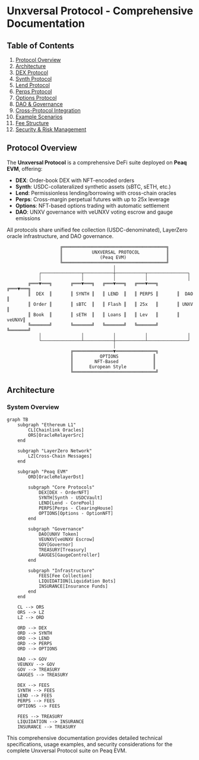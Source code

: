# Unxversal Protocol - Comprehensive Documentation

## Table of Contents
1. [Protocol Overview](#protocol-overview)
2. [Architecture](#architecture)
3. [DEX Protocol](#dex-protocol)
4. [Synth Protocol](#synth-protocol)
5. [Lend Protocol](#lend-protocol)
6. [Perps Protocol](#perps-protocol)
7. [Options Protocol](#options-protocol)
8. [DAO & Governance](#dao--governance)
9. [Cross-Protocol Integration](#cross-protocol-integration)
10. [Example Scenarios](#example-scenarios)
11. [Fee Structure](#fee-structure)
12. [Security & Risk Management](#security--risk-management)

## Protocol Overview

The **Unxversal Protocol** is a comprehensive DeFi suite deployed on **Peaq EVM**, offering:
- **DEX**: Order-book DEX with NFT-encoded orders
- **Synth**: USDC-collateralized synthetic assets (sBTC, sETH, etc.)
- **Lend**: Permissionless lending/borrowing with cross-chain oracles
- **Perps**: Cross-margin perpetual futures with up to 25x leverage
- **Options**: NFT-based options trading with automatic settlement
- **DAO**: UNXV governance with veUNXV voting escrow and gauge emissions

All protocols share unified fee collection (USDC-denominated), LayerZero oracle infrastructure, and DAO governance.

```ascii
                    ╔═══════════════════════════════════════╗
                    ║           UNXVERSAL PROTOCOL          ║
                    ║              (Peaq EVM)               ║
                    ╚═══════════════════════════════════════╝
                                        │
            ┌───────────────┬───────────┼───────────┬───────────────┐
            │               │           │           │               │
        ╔═══▼═══╗       ╔═══▼═══╗   ╔═══▼═══╗   ╔═══▼═══╗       ╔═══▼═══╗
        ║  DEX  ║       ║ SYNTH ║   ║ LEND  ║   ║ PERPS ║       ║  DAO  ║
        ║ Order ║       ║ sBTC  ║   ║ Flash ║   ║ 25x   ║       ║ UNXV  ║
        ║ Book  ║       ║ sETH  ║   ║ Loans ║   ║ Lev   ║       ║ veUNXV║
        ╚═══════╝       ╚═══════╝   ╚═══════╝   ╚═══════╝       ╚═══════╝
            │               │           │           │               │
            └───────────────┴───────────┼───────────┴───────────────┘
                                        │
                        ╔═══════════════▼═══════════════╗
                        ║          OPTIONS             ║
                        ║        NFT-Based             ║
                        ║      European Style          ║
                        ╚═══════════════════════════════╝
```

## Architecture

### System Overview

```mermaid
graph TB
    subgraph "Ethereum L1"
        CL[Chainlink Oracles]
        ORS[OracleRelayerSrc]
    end
    
    subgraph "LayerZero Network"
        LZ[Cross-Chain Messages]
    end
    
    subgraph "Peaq EVM"
        ORD[OracleRelayerDst]
        
        subgraph "Core Protocols"
            DEX[DEX - OrderNFT]
            SYNTH[Synth - USDCVault]
            LEND[Lend - CorePool]
            PERPS[Perps - ClearingHouse]
            OPTIONS[Options - OptionNFT]
        end
        
        subgraph "Governance"
            DAO[UNXV Token]
            VEUNXV[veUNXV Escrow]
            GOV[Governor]
            TREASURY[Treasury]
            GAUGES[GaugeController]
        end
        
        subgraph "Infrastructure"
            FEES[Fee Collection]
            LIQUIDATION[Liquidation Bots]
            INSURANCE[Insurance Funds]
        end
    end
    
    CL --> ORS
    ORS --> LZ
    LZ --> ORD
    
    ORD --> DEX
    ORD --> SYNTH
    ORD --> LEND
    ORD --> PERPS
    ORD --> OPTIONS
    
    DAO --> GOV
    VEUNXV --> GOV
    GOV --> TREASURY
    GAUGES --> TREASURY
    
    DEX --> FEES
    SYNTH --> FEES
    LEND --> FEES
    PERPS --> FEES
    OPTIONS --> FEES
    
    FEES --> TREASURY
    LIQUIDATION --> INSURANCE
    INSURANCE --> TREASURY
```

This comprehensive documentation provides detailed technical specifications, usage examples, and security considerations for the complete Unxversal Protocol suite on Peaq EVM. 